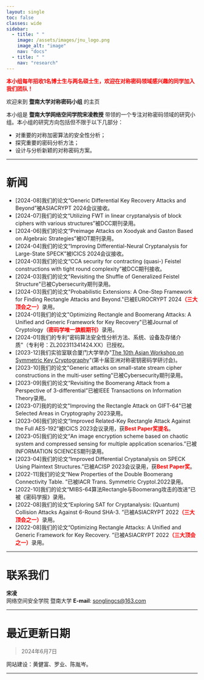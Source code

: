 ```yaml
---
layout: single
toc: false
classes: wide
sidebar:  
  - title: " "   
    image: /assets/images/jnu_logo.png
    image_alt: "image"
    nav: "docs"
  - title: " "
    nav: "research"
---
```


<span style="color:red"><strong>本小组每年招收1名博士生与两名硕士生，欢迎在对称密码领域感兴趣的同学加入我们团队！</strong></span>  

欢迎来到 **暨南大学对称密码小组** 的主页

本小组是 **暨南大学网络空间学院宋凌教授** 带领的一个专注对称密码领域的研究小组。本小组的研究方向包括但不限于以下几部分：

* 对重要的对称加密算法的安全性分析；
* 探究重要的密码分析方法；
* 设计与分析新颖的对称密码方案。

---

# 新闻
- \[2024-08\]我们的论文“Generic Differential Key Recovery Attacks and Beyond”被ASIACRYPT 2024会议接收。
- \[2024-07\]我们的论文“Utilizing FWT in linear cryptanalysis of block ciphers with various structures”被DCC期刊录用。
- \[2024-06\]我们的论文“Preimage Attacks on Xoodyak and Gaston Based on Algebraic Strategies”被IOT期刊录用。
- \[2024-04\]我们的论文“Improving Differential-Neural Cryptanalysis for Large-State SPECK”被ICICS 2024会议接收。
- \[2024-03\]我们的论文“CCA security for contracting (quasi-) Feistel constructions with tight round complexity”被DCC期刊接收。
- \[2024-03\]我们的论文"Revisiting the Shuffle of Generalized Feistel Structure"已被Cybersecurity期刊录用。
- \[2024-03\]我们的论文"Probabilistic Extensions: A One-Step Framework for Finding Rectangle Attacks and Beyond."已被EUROCRYPT 2024<span style="color:red"><strong>（三大顶会之一）</strong></span>录用。
- \[2024-01\]我们的论文"Optimizing Rectangle and Boomerang Attacks: A Unified and Generic Framework for Key Recovery"已被Journal of Cryptology<span style="color:red"><strong>（密码学唯一旗舰期刊）</strong></span>录用。
- \[2024-01\]我们的专利"密码算法安全性分析方法、系统、设备及存储介质"（专利号：ZL202311341424.XX）已授权。
- \[2023-12\]我们实验室联合厦门大学举办"[The 10th Asian Workshop on Symmetric Key Cryptography](https://askworkshop.github.io/ask2023/)"(第十届亚洲对称密钥密码学研讨会)。
- \[2023-10\]我们的论文"Generic attacks on small-state stream cipher constructions in the multi-user setting"已被Cybersecurity期刊录用。
- \[2023-09\]我们的论文“Revisiting the Boomerang Attack from a Perspective of 3-differential”已被IEEE Transactions on Information Theory录用。
- \[2023-07\]我的的论文"Improving the Rectangle Attack on GIFT-64"已被Selected Areas in Cryptography 2023录用。
- \[2023-06\]我们的论文“Improved Related-Key Rectangle Attack Against the Full AES-192”被ICICS 2023会议录用，获<span style="color:red"><strong>Best Paper奖提名</strong></span>。
- \[2023-05\]我们的论文“An image encryption scheme based on chaotic system and compressed sensing for multiple application scenarios.”已被INFORMATION SCIENCES期刊录用。
- \[2023-04\]我们的论文“Improved Differential Cryptanalysis on SPECK Using Plaintext Structures.”已被ACISP 2023会议录用，获<span style="color:red"><strong>Best Paper奖</strong></span>。
- \[2022-11\]我们的论文“New Properties of the Double Boomerang Connectivity Table. ”已被IACR Trans. Symmetric Cryptol.2022录用。
- \[2022-10\]我们的论文“MIBS-64算法Rectangle与Boomerang攻击的改进”已被《密码学报》录用。
- \[2022-08\]我们的论文“Exploring SAT for Cryptanalysis: (Quantum) Collision Attacks Against 6-Round SHA-3. ”已被ASIACRYPT 2022<span style="color:red"><strong>（三大顶会之一）</strong></span>录用。
- \[2022-08\]我们的论文“Optimizing Rectangle Attacks: A Unified and Generic Framework for Key Recovery. ”已被ASIACRYPT 2022<span style="color:red"><strong>（三大顶会之一）</strong></span>录用。


---

# 联系我们

**宋凌**  
网络空间安全学院 暨南大学
**E-mail**: songlingcs@163.com




--- 

# 最近更新日期
> 2024年6月7日

网站建设：黄健富、罗业、陈胤岑。

---
